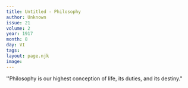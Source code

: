```yaml
---
title: Untitled - Philosophy
author: Unknown
issue: 21
volume: 2
year: 1917
month: 8
day: VI
tags:
layout: page.njk
image:
---
```

''Philosophy is our highest conception of life, its duties, and its destiny."





